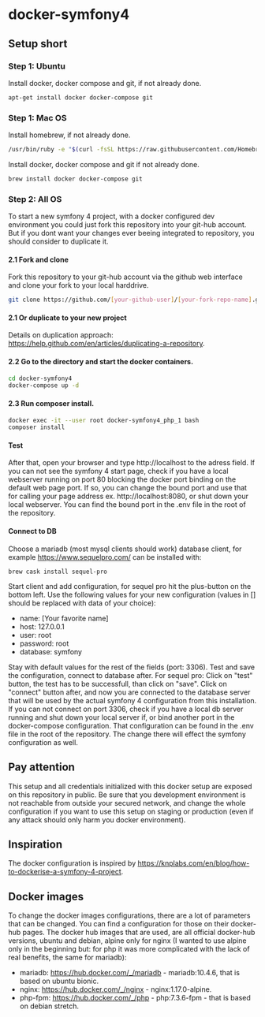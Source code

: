 # docker-symfony4
## Setup short
### Step 1: Ubuntu
Install docker, docker compose and git, if not already done.
```bash
apt-get install docker docker-compose git
```
### Step 1: Mac OS
Install homebrew, if not already done.
```bash
/usr/bin/ruby -e "$(curl -fsSL https://raw.githubusercontent.com/Homebrew/install/master/install)"
```
Install docker, docker compose and git if not already done.
```bash
brew install docker docker-compose git
```
### Step 2: All OS
To start a new symfony 4 project, with a docker configured dev environment you could just fork this repository into your git-hub account. But if you dont want your changes ever beeing integrated to repository, you should consider to duplicate it.
#### 2.1 Fork and clone
Fork this repository to your git-hub account via the github web interface and clone your fork to your local harddrive.
```bash
git clone https://github.com/[your-github-user]/[your-fork-repo-name].git
```
#### 2.1 Or duplicate to your new project
Details on duplication approach: https://help.github.com/en/articles/duplicating-a-repository.
#### 2.2 Go to the directory and start the docker containers.
```bash
cd docker-symfony4
docker-compose up -d
```
#### 2.3 Run composer install.
```bash
docker exec -it --user root docker-symfony4_php_1 bash
composer install
```
#### Test
After that, open your browser and type http://localhost to the adress field. If you can not see the symfony 4 start page, check if you have a local webserver running on port 80 blocking the docker port binding on the default web page port.
If so, you can change the bound port and use that for calling your page address ex. http://localhost:8080, or shut down your local webserver. You can find the bound port in the .env file in the root of the repository.
#### Connect to DB
Choose a mariadb (most mysql clients should work) database client, for example https://www.sequelpro.com/ can be installed with:
```
brew cask install sequel-pro
```
Start client and add configuration, for sequel pro hit the plus-button on the bottom left. Use the following values for your new configuration (values in [] should be replaced with data of your choice):
- name: [Your favorite name]
- host: 127.0.0.1
- user: root
- password: root
- database: symfony

Stay with default values for the rest of the fields (port: 3306). Test and save the configuration, connect to database after. For sequel pro: Click on "test" button, the test has to be successfull, than click on "save". Click on "connect" button after, and now you are connected to the database server that will be used by the actual symfony 4 configuration from this installation. If you can not connect on port 3306, check if you have a local db server running and shut down your local server if, or bind another port in the docker-compose configuration. That configuration can be found in the .env file in the root of the repository. The change there will effect the symfony configuration as well.
## Pay attention
This setup and all credentials initialized with this docker setup are exposed on this repository in public. Be sure that you development environment is not reachable from outside your secured network, and change the whole configuration if you want to use this setup on staging or production (even if any attack should only harm you docker environment).

## Inspiration
The docker configuration is inspired by https://knplabs.com/en/blog/how-to-dockerise-a-symfony-4-project.

## Docker images
To change the docker images configurations, there are a lot of parameters that can be changed. You can find a configuration for those on their docker-hub pages. The docker hub images that are used, are all official docker-hub versions, ubuntu and debian, alpine only for nginx (I wanted to use alpine only in the beginning but: for php it was more complicated with the lack of real benefits, the same for mariadb):
+ mariadb: https://hub.docker.com/_/mariadb - mariadb:10.4.6, that is based on ubuntu bionic.
+ nginx: https://hub.docker.com/_/nginx - nginx:1.17.0-alpine.
+ php-fpm: https://hub.docker.com/_/php - php:7.3.6-fpm - that is based on debian stretch.
